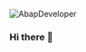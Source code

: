 

![AbapDeveloper](https://github.com/GrzegorzKraszewski/GrzegorzKraszewski/assets/141272893/5ce3812a-6d87-4d3a-9bb4-78862d455e44)

### Hi there 👋

<!--
**GrzegorzKraszewski/GrzegorzKraszewski** is a ✨ _special_ ✨ repository because its `README.md` (this file) appears on your GitHub profile.

Here are some ideas to get you started:

- 🔭 I’m currently working on ...
- 🌱 I’m currently learning ...
- 👯 I’m looking to collaborate on ...
- 🤔 I’m looking for help with ...
- 💬 Ask me about ...
- 📫 How to reach me: ...
- 😄 Pronouns: ...
- ⚡ Fun fact: ...
-->
